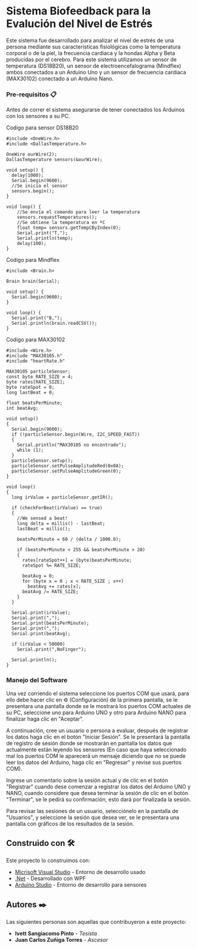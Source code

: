 # Sistema Biofeedback para la Evalución del Nivel de Estrés
Este sistema fue desarrollado para analizar el nivel de estrés de una persona mediante sus características fisiológicas como la temperatura corporal o de la piel, la frecuencia cardiaca y la hondas Alpha y Beta producidas por el cerebro. Para este sistema utilizamos un sensor de temperatura (DS18B20), un sensor de electroencefalograma (Mindflex) ambos conectados a un Arduino Uno y un sensor de frecuencia cardiaca (MAX30102) conectado a un Arduino Nano.

### Pre-requisitos 📋

Antes de correr el sistema asegurarse de tener conectados los Arduinos con los sensores a su PC.

Codigo para sensor DS18B20
```
#include <OneWire.h>
#include <DallasTemperature.h>

OneWire ourWire(2); 
DallasTemperature sensors(&ourWire);

void setup() {
  delay(1000);
  Serial.begin(9600);
  //Se inicia el sensor
  sensors.begin();   
}

void loop() {
	//Se envía el comando para leer la temperatura
    sensors.requestTemperatures();   
	//Se obtiene la temperatura en ºC
    float temp= sensors.getTempCByIndex(0); 
    Serial.print("T,");
    Serial.println(temp);
	delay(100);
}
```

Codigo para Mindflex
```
#include <Brain.h>

Brain brain(Serial);

void setup() {
  Serial.begin(9600); 
}

void loop() {
  Serial.print("B,");
  Serial.println(brain.readCSV());
}
```

Codigo para MAX30102
```
#include <Wire.h>
#include "MAX30105.h"
#include "heartRate.h"

MAX30105 particleSensor;
const byte RATE_SIZE = 4; 
byte rates[RATE_SIZE];
byte rateSpot = 0;
long lastBeat = 0; 

float beatsPerMinute;
int beatAvg;

void setup()
{
  Serial.begin(9600);
  if (!particleSensor.begin(Wire, I2C_SPEED_FAST)) 
  {
    Serial.println("MAX30105 no encontrado");
    while (1);
  }
  particleSensor.setup(); 
  particleSensor.setPulseAmplitudeRed(0x0A); 
  particleSensor.setPulseAmplitudeGreen(0); 
}

void loop()
{
  long irValue = particleSensor.getIR();

  if (checkForBeat(irValue) == true)
  {
    //We sensed a beat!
    long delta = millis() - lastBeat;
    lastBeat = millis();

    beatsPerMinute = 60 / (delta / 1000.0);

    if (beatsPerMinute < 255 && beatsPerMinute > 20)
    {
      rates[rateSpot++] = (byte)beatsPerMinute; 
      rateSpot %= RATE_SIZE; 

      beatAvg = 0;
      for (byte x = 0 ; x < RATE_SIZE ; x++)
        beatAvg += rates[x];
      beatAvg /= RATE_SIZE;
    }
  }

  Serial.print(irValue);
  Serial.print(",");
  Serial.print(beatsPerMinute);
  Serial.print(",");
  Serial.print(beatAvg);

  if (irValue < 50000)
    Serial.print(",NoFinger");

  Serial.println();
}
```

### Manejo del Software

Una vez corriendo el sistema seleccione los puertos COM que usará, para ello debe hacer clic en ⚙️ (Configuración) de la primera pantalla, se le presentara una pantalla donde se le mostrará los puertos COM actuales de su PC, seleccione uno para Arduino UNO y otro para Arduino NANO para finalizar haga clic en "Aceptar".

A continuación, cree un usuario o persona a evaluar, después de registrar los datos haga clic en el botón "Iniciar Sesión". Se le presentará la pantalla de registro de sesión donde se mostrarán en pantalla los datos que actualmente están leyendo los sensores (En caso que haya seleccionado mal los puertos COM le aparecerá un mensaje diciendo que no se puede leer los datos del Arduino, haga clic en "Regresar" y revise sus puertos COM).

Ingrese un comentario sobre la sesión actual y de clic en el botón "Registrar" cuando dese comenzar a registrar los datos del Arduino UNO y NANO, cuando considere que desea terminar la sesión de clic en el botón "Terminar", se le pedirá su confirmación, esto dará por finalizada la sesión.

Para revisar las sesiones de un usuario, selecciónelo en la pantalla de "Usuarios", y seleccione la sesión que desea ver, se le presentara una pantalla con gráficos de los resultados de la sesión.

## Construido con 🛠️

Este proyecto lo construimos con:

* [Micrisoft Visual Studio](https://visualstudio.microsoft.com/es/) - Entorno de desarrollo usado
* [.Net](https://visualstudio.microsoft.com/es/vs/features/net-development/) - Desarrollado con WPF
* [Arduino Studio](https://www.arduino.cc/en/software) - Entorno de desarrollo para sensores

## Autores ✒️

Las siguientes personas son aquellas que contribuyeron a este proyecto:

* **Ivett Sangiacomo Pinto** - *Tesista* 
* **Juan Carlos Zuñiga Torres** - *Ascesor* 



